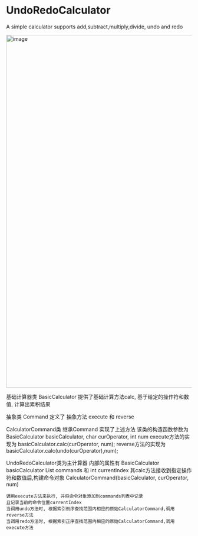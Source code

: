 # UndoRedoCalculator
A simple calculator supports add,subtract,multiply,divide, undo and redo

<img width="955" alt="image" src="https://github.com/fiftyonejiao/UndoRedoCalculator/assets/1438778/a5d4e628-36b4-485c-a96c-61a23c7a1080">

基础计算器类 BasicCalculator 提供了基础计算方法calc, 基于给定的操作符和数值, 计算出累积结果

抽象类 Command 定义了 抽象方法 execute 和 reverse

CalculatorCommand类 继承Command 实现了上述方法
该类的构造函数参数为 BasicCalculator basicCalculator, char curOperator, int num
execute方法的实现为 basicCalculator.calc(curOperator, num);
reverse方法的实现为 basicCalculator.calc(undo(curOperator),num);

UndoRedoCalculator类为主计算器
内部的属性有 BasicCalculator basicCalculator
	List<Command> commands 和 int currentIndex
	其calc方法接收到指定操作符和数值后,构建命令对象 CalculatorCommand(basicCalculator, curOperator, num)

	调用execute方法来执行, 并将命令对象添加到commands列表中记录
	且记录当前的命令位置currentIndex
	当调用undo方法时, 根据索引倒序查找范围内相应的原始CalculatorCommand,调用reverse方法
	当调用redo方法时, 根据索引正序查找范围内相应的原始CalculatorCommand,调用execute方法
